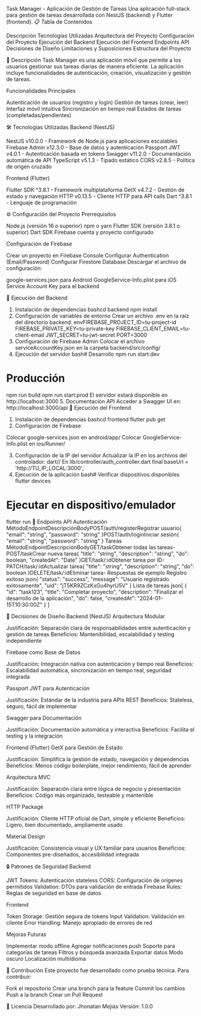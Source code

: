 Task Manager - Aplicación de Gestión de Tareas
Una aplicación full-stack para gestión de tareas desarrollada con NestJS (backend) y Flutter (frontend).
📋 Tabla de Contenidos

Descripción
Tecnologías Utilizadas
Arquitectura del Proyecto
Configuración del Proyecto
Ejecución del Backend
Ejecución del Frontend
Endpoints API
Decisiones de Diseño
Limitaciones y Suposiciones
Estructura del Proyecto

📖 Descripción
Task Manager es una aplicación móvil que permite a los usuarios gestionar sus tareas diarias de manera eficiente. La aplicación incluye funcionalidades de autenticación, creación, visualización y gestión de tareas.

Funcionalidades Principales

Autenticación de usuarios (registro y login)
Gestión de tareas (crear, leer)
Interfaz móvil intuitiva
Sincronización en tiempo real
Estados de tareas (completadas/pendientes)

🛠️ Tecnologías Utilizadas
Backend (NestJS)

NestJS v10.0.0 - Framework de Node.js para aplicaciones escalables
Firebase Admin v12.3.0 - Base de datos y autenticación
Passport JWT v4.0.1 - Autenticación basada en tokens
Swagger v11.2.0 - Documentación automática de API
TypeScript v5.1.3 - Tipado estático
CORS v2.8.5 - Política de origen cruzado

Frontend (Flutter)

Flutter SDK ^3.8.1 - Framework multiplataforma
GetX v4.7.2 - Gestión de estado y navegación
HTTP v0.13.5 - Cliente HTTP para API calls
Dart ^3.8.1 - Lenguaje de programación


⚙️ Configuración del Proyecto
Prerrequisitos

Node.js (versión 16 o superior)
npm o yarn
Flutter SDK (versión 3.8.1 o superior)
Dart SDK
Firebase cuenta y proyecto configurado

Configuración de Firebase

Crear un proyecto en Firebase Console
Configurar Authentication (Email/Password)
Configurar Firestore Database
Descargar el archivo de configuración:

google-services.json para Android
GoogleService-Info.plist para iOS
Service Account Key para el backend



🚀 Ejecución del Backend
1. Instalación de dependencias
bashcd backend
npm install
2. Configuración de variables de entorno
Crear un archivo .env en la raíz del directorio backend:
envFIREBASE_PROJECT_ID=tu-project-id
FIREBASE_PRIVATE_KEY=tu-private-key
FIREBASE_CLIENT_EMAIL=tu-client-email
JWT_SECRET=tu-jwt-secret
PORT=3000
3. Configuración de Firebase Admin
Colocar el archivo serviceAccountKey.json en la carpeta backend/src/config/
4. Ejecución del servidor
bash# Desarrollo
npm run start:dev

# Producción
npm run build
npm run start:prod
El servidor estará disponible en http://localhost:3000
5. Documentación API
Acceder a Swagger UI en: http://localhost:3000/api
📱 Ejecución del Frontend
1. Instalación de dependencias
bashcd frontend
flutter pub get
2. Configuración de Firebase

Colocar google-services.json en android/app/
Colocar GoogleService-Info.plist en ios/Runner/

3. Configuración de la IP del servidor
Actualizar la IP en los archivos del controlador:
dart// En lib/controller/auth_controller.dart
final baseUrl = 'http://TU_IP_LOCAL:3000';
4. Ejecución de la aplicación
bash# Verificar dispositivos disponibles
flutter devices

# Ejecutar en dispositivo/emulador
flutter run
🔗 Endpoints API
Autenticación
MétodoEndpointDescripciónBodyPOST/auth/registerRegistrar usuario{ "email": "string", "password": "string" }POST/auth/loginIniciar sesión{ "email": "string", "password": "string" }
Tareas
MétodoEndpointDescripciónBodyGET/taskObtener todas las tareas-POST/taskCrear nueva tarea{ "title": "string", "description": "string", "do": boolean, "createdAt": "Date" }GET/task/:idObtener tarea por ID-PATCH/task/:idActualizar tarea{ "title": "string", "description": "string", "do": boolean }DELETE/task/:idEliminar tarea-
Respuestas de ejemplo
Registro exitoso
json{
  "status": "success",
  "message": "Usuario registrado exitosamente",
  "uid": "jT5KR9ZCzKxGu4hyrU5V"
}
Lista de tareas
json[
  {
    "id": "task123",
    "title": "Completar proyecto",
    "description": "Finalizar el desarrollo de la aplicación",
    "do": false,
    "createdAt": "2024-01-15T10:30:00Z"
  }
]

🎨 Decisiones de Diseño
Backend (NestJS)
Arquitectura Modular

Justificación: Separación clara de responsabilidades entre autenticación y gestión de tareas
Beneficios: Mantenibilidad, escalabilidad y testing independiente

Firebase como Base de Datos

Justificación: Integración nativa con autenticación y tiempo real
Beneficios: Escalabilidad automática, sincronización en tiempo real, seguridad integrada

Passport JWT para Autenticación

Justificación: Estándar de la industria para APIs REST
Beneficios: Stateless, seguro, fácil de implementar

Swagger para Documentación

Justificación: Documentación automática y interactiva
Beneficios: Facilita el testing y la integración

Frontend (Flutter)
GetX para Gestión de Estado

Justificación: Simplifica la gestión de estado, navegación y dependencias
Beneficios: Menos código boilerplate, mejor rendimiento, fácil de aprender

Arquitectura MVC

Justificación: Separación clara entre lógica de negocio y presentación
Beneficios: Código más organizado, testeable y mantenible

HTTP Package

Justificación: Cliente HTTP oficial de Dart, simple y eficiente
Beneficios: Ligero, bien documentado, ampliamente usado

Material Design

Justificación: Consistencia visual y UX familiar para usuarios
Beneficios: Componentes pre-diseñados, accesibilidad integrada

🔒 Patrones de Seguridad
Backend

JWT Tokens: Autenticación stateless
CORS: Configuración de orígenes permitidos
Validation: DTOs para validación de entrada
Firebase Rules: Reglas de seguridad en base de datos

Frontend

Token Storage: Gestión segura de tokens
Input Validation: Validación en cliente
Error Handling: Manejo apropiado de errores de red



Mejoras Futuras

 Implementar modo offline
 Agregar notificaciones push
 Soporte para categorías de tareas
 Filtros y búsqueda avanzada
 Exportar datos
 Modo oscuro
 Localización multiidioma


👥 Contribución
Este proyecto fue desarrollado como prueba técnica. Para contribuir:

Fork el repositorio
Crear una branch para la feature
Commit los cambios
Push a la branch
Crear un Pull Request


📄 Licencia
Desarrollado por: Jhonatan Mejias
Versión: 1.0.0